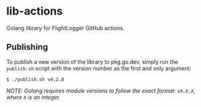 # lib-actions
Golang library for FlightLogger GitHub actions.

## Publishing

To publish a new version of the library to pkg.go.dev, simply run the `publish.sh` script with the version number as the first and only argument:
```
$ ./publish.sh v4.2.0
```

_NOTE: Golang requires module versions to follow the exact format: `vX.X.X`, where `X` is an integer._
